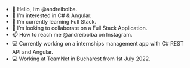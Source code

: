 - 👋 Hello, I’m @andreibolba.
- 👀 I’m interested in C# & Angular.
- 🌱 I’m currently learning Full Stack.
- 💞️ I’m looking to collaborate on a Full Stack Application.
- 📫 How to reach me @andreibolba on Instagram.
- 💻 Currently working on a internships management app with C# REST API and Angular.
- 💻 Working at TeamNet in Bucharest from 1st July 2022. 
<!---
andreibolba/andreibolba is a ✨ special ✨ repository because its `README.md` (this file) appears on your GitHub profile.
You can click the Preview link to take a look at your changes.
--->

